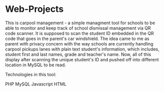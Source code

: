 # Web-Projects

This is carpool management - a simple managment tool for schools to be able to monitor and keep track of school dismissal management via QR code scanner.
It is supposed to scan the student ID embedded in the QR code that goes in the parent's car windshield.
The idea came to me as parent with privacy concern with the way schools are currently handling carpool pickups lanes with plain text student's information, which 
includes, student first and last names, grade and teacher's name.
Now, all of this display after scanning the unique student's ID and pushed off into different location in MySQL to be read.

Technologies in this tool:

PHP
MySQL
Javascript
HTML


